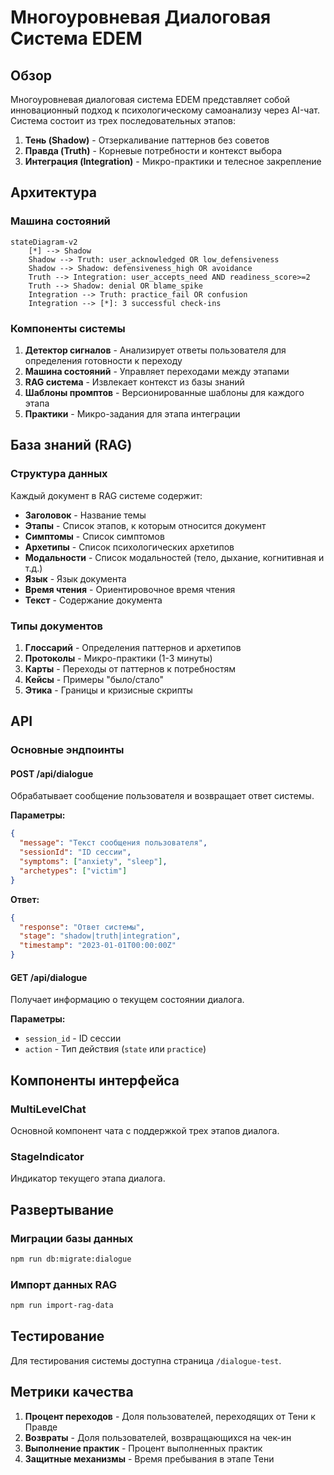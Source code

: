 # Многоуровневая Диалоговая Система EDEM

## Обзор

Многоуровневая диалоговая система EDEM представляет собой инновационный подход к психологическому самоанализу через AI-чат. Система состоит из трех последовательных этапов:

1. **Тень (Shadow)** - Отзеркаливание паттернов без советов
2. **Правда (Truth)** - Корневые потребности и контекст выбора
3. **Интеграция (Integration)** - Микро-практики и телесное закрепление

## Архитектура

### Машина состояний

```
stateDiagram-v2
    [*] --> Shadow
    Shadow --> Truth: user_acknowledged OR low_defensiveness
    Shadow --> Shadow: defensiveness_high OR avoidance
    Truth --> Integration: user_accepts_need AND readiness_score>=2
    Truth --> Shadow: denial OR blame_spike
    Integration --> Truth: practice_fail OR confusion
    Integration --> [*]: 3 successful check-ins
```

### Компоненты системы

1. **Детектор сигналов** - Анализирует ответы пользователя для определения готовности к переходу
2. **Машина состояний** - Управляет переходами между этапами
3. **RAG система** - Извлекает контекст из базы знаний
4. **Шаблоны промптов** - Версионированные шаблоны для каждого этапа
5. **Практики** - Микро-задания для этапа интеграции

## База знаний (RAG)

### Структура данных

Каждый документ в RAG системе содержит:

- **Заголовок** - Название темы
- **Этапы** - Список этапов, к которым относится документ
- **Симптомы** - Список симптомов
- **Архетипы** - Список психологических архетипов
- **Модальности** - Список модальностей (тело, дыхание, когнитивная и т.д.)
- **Язык** - Язык документа
- **Время чтения** - Ориентировочное время чтения
- **Текст** - Содержание документа

### Типы документов

1. **Глоссарий** - Определения паттернов и архетипов
2. **Протоколы** - Микро-практики (1-3 минуты)
3. **Карты** - Переходы от паттернов к потребностям
4. **Кейсы** - Примеры "было/стало"
5. **Этика** - Границы и кризисные скрипты

## API

### Основные эндпоинты

#### POST /api/dialogue

Обрабатывает сообщение пользователя и возвращает ответ системы.

**Параметры:**

```json
{
  "message": "Текст сообщения пользователя",
  "sessionId": "ID сессии",
  "symptoms": ["anxiety", "sleep"],
  "archetypes": ["victim"]
}
```

**Ответ:**

```json
{
  "response": "Ответ системы",
  "stage": "shadow|truth|integration",
  "timestamp": "2023-01-01T00:00:00Z"
}
```

#### GET /api/dialogue

Получает информацию о текущем состоянии диалога.

**Параметры:**

- `session_id` - ID сессии
- `action` - Тип действия (`state` или `practice`)

## Компоненты интерфейса

### MultiLevelChat

Основной компонент чата с поддержкой трех этапов диалога.

### StageIndicator

Индикатор текущего этапа диалога.

## Развертывание

### Миграции базы данных

```bash
npm run db:migrate:dialogue
```

### Импорт данных RAG

```bash
npm run import-rag-data
```

## Тестирование

Для тестирования системы доступна страница `/dialogue-test`.

## Метрики качества

1. **Процент переходов** - Доля пользователей, переходящих от Тени к Правде
2. **Возвраты** - Доля пользователей, возвращающихся на чек-ин
3. **Выполнение практик** - Процент выполненных практик
4. **Защитные механизмы** - Время пребывания в этапе Тени
